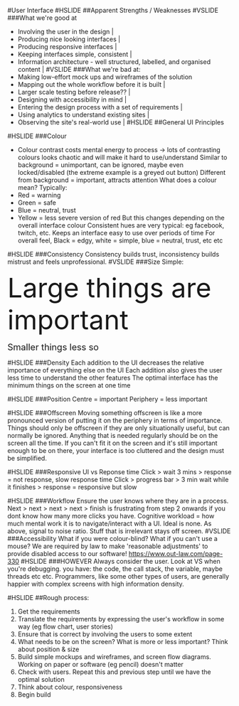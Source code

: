 #User Interface
#HSLIDE
##Apparent Strengths / Weaknesses
#VSLIDE
###What we're good at
- Involving the user in the design |
- Producing nice looking interfaces |
- Producing responsive interfaces |
- Keeping interfaces simple, consistent |
- Information architecture - well structured, labelled, and organised content |
#VSLIDE
###What we're bad at:
- Making low-effort mock ups and wireframes of the solution
- Mapping out the whole workflow before it is built |
- Larger scale testing before release?? |
- Designing with accessibility in mind |
- Entering the design process with a set of requirements |
- Using analytics to understand existing sites |
- Observing the site's real-world use |
#HSLIDE
##General UI Principles

#HSLIDE
###Colour
- Colour contrast costs mental energy to process -> lots of contrasting colours looks chaotic and will make it hard to use/understand
Similar to background = unimportant, can be ignored, maybe even locked/disabled (the extreme example is a greyed out button)
Different from background = important, attracts attention
What does a colour mean? Typically:
- <span style="font-color:red">Red</span> = warning
- <span style="font-color:green">Green</span> = safe
- <span style="font-color:blue">Blue</span> = neutral, trust
- <span style="font-color:yellow">Yellow</span> = less severe version of red
But this changes depending on the overall interface colour
Consistent hues are very typical: eg facebook, twitch, etc. Keeps an interface easy to use over periods of time
For overall feel, Black = edgy, white = simple, blue = neutral, trust, etc etc

#HSLIDE
###Consistency
Consistency builds trust, inconsistency builds mistrust and feels unprofessional.
#VSLIDE
###Size
Simple:

<span style="font-size:60px">Large things are important</span>

<span style="font-size:20px">Smaller things less so</span>

#HSLIDE
###Density
Each addition to the UI decreases the relative importance of everything else on the UI
Each addition also gives the user less time to understand the other features
The optimal interface has the minimum things on the screen at one time

#HSLIDE
###Position
Centre = important
Periphery = less important

#HSLIDE
###Offscreen
Moving something offscreen is like a more pronounced version of putting it on the periphery in terms of importance.
Things should only be offscreen if they are only situationally useful, but can normally be ignored.
Anything that is needed regularly should be on the screen all the time.
If you can't fit it on the screen and it's still important enough to be on there, your interface is too cluttered and the design must be simplified.

#HSLIDE
###Responsive UI vs Reponse time
Click > wait 3 mins > response = not response, slow response time
Click > progress bar > 3 min wait while it finishes > response = responsive but slow

#HSLIDE
###Workflow
Ensure the user knows where they are in a process. Next > next > next > next > finish is frustrating from step 2 onwards if you dont know how many more clicks you have.
Cognitive workload = how much mental work it is to navigate/interact with a UI. Ideal is none.
As above, signal to noise ratio. Stuff that is irrelevant stays off screen.
#VSLIDE
###Accessibility
What if you were colour-blind?
What if you can't use a mouse?
We are required by law to make 'reasonable adjustments' to provide disabled access to our software! https://www.out-law.com/page-330
#HSLIDE
###HOWEVER
Always consider the user. Look at VS when you're debugging. you have: the code, the call stack, the variable, maybe threads etc etc. Programmers, like some other types of users, are generally happier with complex screens with high information density.

#HSLIDE
##Rough process:
1. Get the requirements
2. Translate the requirements by expressing the user's workflow in some way (eg flow chart, user stories)
3. Ensure that is correct by involving the users to some extent
4. What needs to be on the screen? What is more or less important? Think about position & size
5. Build simple mockups and wireframes, and screen flow diagrams. Working on paper or software (eg pencil) doesn't matter
6. Check with users. Repeat this and previous step until we have the optimal solution
7. Think about colour, responsiveness
8. Begin build

